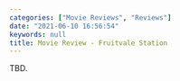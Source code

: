 ```yaml
---
categories: ["Movie Reviews", "Reviews"]
date: "2021-06-10 16:56:54"
keywords: null
title: Movie Review - Fruitvale Station
---
```



TBD.